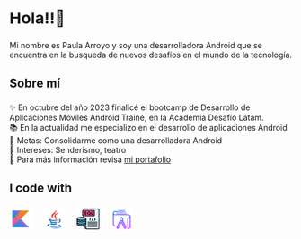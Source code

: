 <h1 align="left">Hola!!👋 </h1>

###

<p align="left">Mi nombre es Paula Arroyo y soy una desarrolladora Android que se encuentra en la busqueda de nuevos desafíos en el mundo de la tecnología.</p>

###

<h2 align="left">Sobre mí</h2>

###

<p align="left">
  ✨ En octubre del año 2023 finalicé el bootcamp de Desarrollo de Aplicaciones Móviles Android Traine, en la Academia Desafío Latam.  
  <br>📚 En la actualidad me especializo en el desarrollo de aplicaciones Android
  <br>🎯 Metas: Consolidarme como una desarrolladora Android
  <br>🎲 Intereses: Senderismo, teatro
  <br>📂 Para más información revisa <a href="https://paulasalvo.github.io/">mi portafolio</a>
</p>

###

<h2 align="left">I code with</h2>

###

<div align="left">
  <img src="assets/icons/icons8-kotlin-240.svg" height="40" alt="javascript logo"  />
  <img width="12" />
  <img src="assets/icons/icons8-java-240.svg" height="40" alt="typescript logo"  />
  <img width="12" />
  <img src="assets/icons/sql3.png" height="40" alt="react logo"  />
  <img width="12" />
  <img src="assets/icons/icons8-android-studio-256.svg" height="40" alt="nextjs logo"  />
  <img width="12" />
</div>

###
